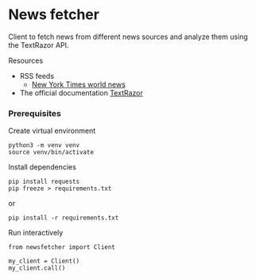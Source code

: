 # News fetcher

Client to fetch news from different news sources and analyze them using the TextRazor API.

Resources
- RSS feeds
    - [New York Times world news](https://rss.nytimes.com/services/xml/rss/nyt/World.xml)
- The official documentation [TextRazor](https://www.textrazor.com/docs/python)

### Prerequisites

Create virtual environment

```
python3 -m venv venv
source venv/bin/activate
```

Install dependencies

```
pip install requests
pip freeze > requirements.txt
```

or

```
pip install -r requirements.txt
```

Run interactively

```
from newsfetcher import Client

my_client = Client()
my_client.call()
```
